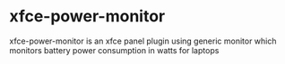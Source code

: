 # xfce-power-monitor
xfce-power-monitor is an xfce panel plugin using generic monitor which monitors battery power consumption in watts for laptops
